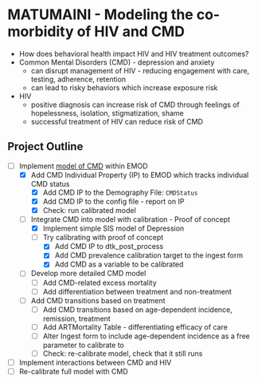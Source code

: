 # MATUMAINI - Modeling the co-morbidity of HIV and CMD

* How does behavioral health impact HIV and HIV treatment outcomes?
* Common Mental Disorders (CMD) - depression and anxiety
    * can disrupt management of HIV - reducing engagement with care, testing, adherence, retention
    * can lead to risky behaviors which increase exposure risk
* HIV
    * positive diagnosis can increase risk of CMD through feelings of hopelessness, isolation, stigmatization, shame
    * successful treatment of HIV can reduce risk of CMD 

## Project Outline

* [ ] Implement [model of CMD](https://docs.google.com/presentation/d/1LaGunWwd2bJYsFmCAZPay9UfXygRY47RvCdVJKmSLjA/edit?usp=sharing) within EMOD
    * [x] Add CMD Individual Property (IP) to EMOD which tracks individual CMD status
        * [x] Add CMD IP to the Demography File: `CMDStatus`
        * [x] Add CMD IP to the config file - report on IP
        * [x] Check: run calibrated model
    * [ ] Integrate CMD into model with calibration - Proof of concept
        * [x] Implement simple SIS model of Depression
        * [ ] Try calibrating with proof of concept
            * [x] Add CMD IP to dtk_post_process
            * [x] Add CMD prevalence calibration target to the ingest form
            * [x] Add CMD as a variable to be calibrated
    * [ ] Develop more detailed CMD model
        * [ ] Add CMD-related excess mortality
        * [ ] Add differentiation between treatment and non-treatment
    * [ ] Add CMD transitions based on treatment
        * [ ] Add CMD transitions based on age-dependent incidence, remission, treatment
        * [ ] Add ARTMortality Table - differentiating efficacy of care
        * [ ] Alter Ingest form to include age-dependent incidence as a free parameter to calibrate to
        * [ ] Check: re-calibrate model, check that it still runs
* [ ] Implement interactions between CMD and HIV
* [ ] Re-calibrate full model with CMD